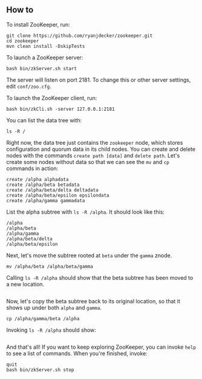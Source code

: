 
## How to

To install ZooKeeper, run:

```
git clone https://github.com/ryanjdecker/zookeeper.git
cd zookeeper
mvn clean install -DskipTests
```
To launch a ZooKeeper server:

```
bash bin/zkServer.sh start
```

The server will listen on port 2181. To change this or other server settings, edit `conf/zoo.cfg`.

To launch the ZooKeeper client, run:

```
bash bin/zkCli.sh -server 127.0.0.1:2181
```

You can list the data tree with:

```
ls -R /
```

Right now, the data tree just contains the `zookeeper` node, which stores configuration and quorum data in its child nodes. You can create and delete nodes with the commands `create path [data]` and `delete path`. Let's create some nodes without data so that we can see the `mv` and `cp` commands in action:

```
create /alpha alphadata
create /alpha/beta betadata
create /alpha/beta/delta deltadata
create /alpha/beta/epsilon epsilondata
create /alpha/gamma gammadata
```

List the alpha subtree with `ls -R /alpha`. It should look like this:

```
/alpha
/alpha/beta
/alpha/gamma
/alpha/beta/delta
/alpha/beta/epsilon
```

Next, let's move the subtree rooted at `beta` under the `gamma` znode.

```
mv /alpha/beta /alpha/beta/gamma
```

Calling `ls -R /alpha` should show that the beta subtree has been moved to a new location.

```

```

Now, let's copy the beta subtree back to its original location, so that it shows up under both `alpha` and `gamma`.

```
cp /alpha/gamma/beta /alpha
```

Invoking `ls -R /alpha` should show:

```

```

And that's all! If you want to keep exploring ZooKeeper, you can invoke `help` to see a list of commands. When you're finished, invoke:

```
quit
bash bin/zkServer.sh stop
```